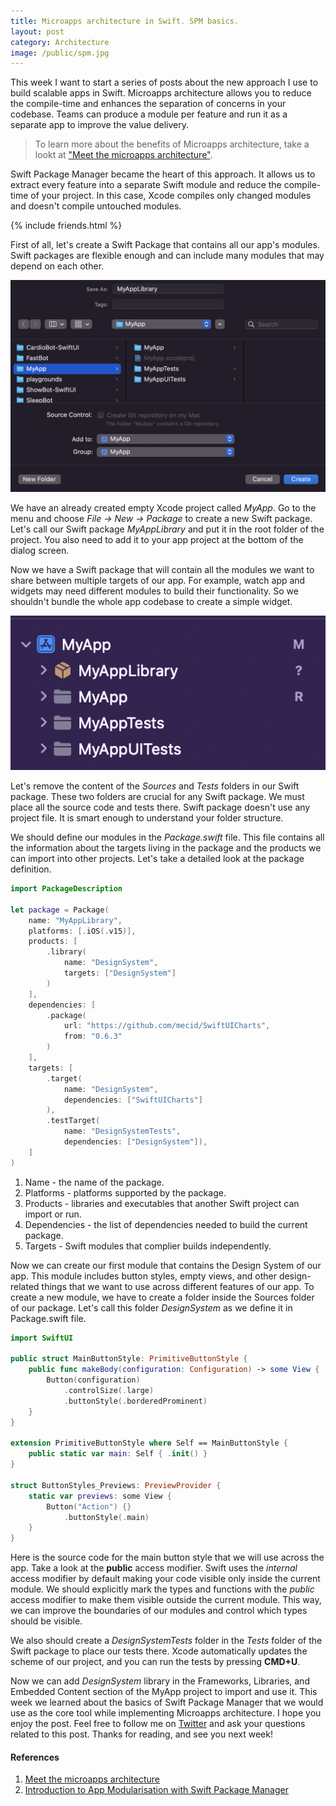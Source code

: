 ```yaml
---
title: Microapps architecture in Swift. SPM basics.
layout: post
category: Architecture
image: /public/spm.jpg
---
```


This week I want to start a series of posts about the new approach I use to build scalable apps in Swift. Microapps architecture allows you to reduce the compile-time and enhances the separation of concerns in your codebase. Teams can produce a module per feature and run it as a separate app to improve the value delivery.

> To learn more about the benefits of Microapps architecture, take a lookt at ["Meet the microapps architecture"](https://increment.com/mobile/microapps-architecture/).

Swift Package Manager became the heart of this approach. It allows us to extract every feature into a separate Swift module and reduce the compile-time of your project. In this case, Xcode compiles only changed modules and doesn't compile untouched modules.

{% include friends.html %}

First of all, let's create a Swift Package that contains all our app's modules. Swift packages are flexible enough and can include many modules that may depend on each other.

![Swift-Package-Manager-Creation](/public/spm-lib.png)

We have an already created empty Xcode project called *MyApp*. Go to the menu and choose *File -> New -> Package* to create a new Swift package. Let's call our Swift package *MyAppLibrary* and put it in the root folder of the project. You also need to add it to your app project at the bottom of the dialog screen.

Now we have a Swift package that will contain all the modules we want to share between multiple targets of our app. For example, watch app and widgets may need different modules to build their functionality. So we shouldn't bundle the whole app codebase to create a simple widget.

![Swift-Package-Manager-Project](/public/spm-project.png)

Let's remove the content of the *Sources* and *Tests* folders in our Swift package. These two folders are crucial for any Swift package. We must place all the source code and tests there. Swift package doesn't use any project file. It is smart enough to understand your folder structure.

We should define our modules in the *Package.swift* file. This file contains all the information about the targets living in the package and the products we can import into other projects. Let's take a detailed look at the package definition.

```swift
import PackageDescription

let package = Package(
    name: "MyAppLibrary",
    platforms: [.iOS(.v15)],
    products: [
        .library(
            name: "DesignSystem",
            targets: ["DesignSystem"]
        )
    ],
    dependencies: [
        .package(
            url: "https://github.com/mecid/SwiftUICharts",
            from: "0.6.3"
        )
    ],
    targets: [
        .target(
            name: "DesignSystem",
            dependencies: ["SwiftUICharts"]
        ),
        .testTarget(
            name: "DesignSystemTests",
            dependencies: ["DesignSystem"]),
    ]
)
```

1. Name - the name of the package.
2. Platforms - platforms supported by the package.
3. Products - libraries and executables that another Swift project can import or run.
4. Dependencies - the list of dependencies needed to build the current package.
5. Targets - Swift modules that complier builds independently.

Now we can create our first module that contains the Design System of our app. This module includes button styles, empty views, and other design-related things that we want to use across different features of our app. To create a new module, we have to create a folder inside the Sources folder of our package. Let's call this folder *DesignSystem* as we define it in Package.swift file.

```swift
import SwiftUI

public struct MainButtonStyle: PrimitiveButtonStyle {
    public func makeBody(configuration: Configuration) -> some View {
        Button(configuration)
            .controlSize(.large)
            .buttonStyle(.borderedProminent)
    }
}

extension PrimitiveButtonStyle where Self == MainButtonStyle {
    public static var main: Self { .init() }
}

struct ButtonStyles_Previews: PreviewProvider {
    static var previews: some View {
        Button("Action") {}
            .buttonStyle(.main)
    }
}
```

Here is the source code for the main button style that we will use across the app. Take a look at the **public** access modifier. Swift uses the *internal* access modifier by default making your code visible only inside the current module. We should explicitly mark the types and functions with the *public* access modifier to make them visible outside the current module. This way, we can improve the boundaries of our modules and control which types should be visible.

We also should create a *DesignSystemTests* folder in the *Tests* folder of the Swift package to place our tests there. Xcode automatically updates the scheme of our project, and you can run the tests by pressing **CMD+U**.

Now we can add *DesignSystem* library in the Frameworks, Libraries, and Embedded Content section of the MyApp project to import and use it. This week we learned about the basics of Swift Package Manager that we would use as the core tool while implementing Microapps architecture. I hope you enjoy the post. Feel free to follow me on [Twitter](https://twitter.com/mecid) and ask your questions related to this post. Thanks for reading, and see you next week!

#### References
1. [Meet the microapps architecture](https://increment.com/mobile/microapps-architecture/)
2. [Introduction to App Modularisation with Swift Package Manager](https://holyswift.app/introduction-to-app-modularisation-with-swift-package-manager-a-tale-to-be-told)
